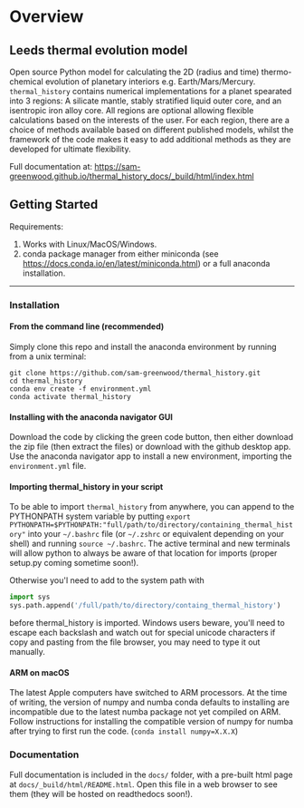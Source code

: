 # Overview

## Leeds thermal evolution model
Open source Python model for calculating the 2D (radius and time) thermo-chemical evolution of planetary interiors e.g. Earth/Mars/Mercury.
`thermal_history` contains numerical implementations for a planet spearated into 3 regions: A silicate mantle, stably stratified liquid outer core, and an isentropic iron alloy core.
All regions are optional allowing flexible calculations based on the interests of the user. For each region, there are a choice of methods available based on different
published models, whilst the framework of the code makes it easy to add additional methods as they are developed for ultimate flexibility.

Full documentation at: https://sam-greenwood.github.io/thermal_history_docs/_build/html/index.html

## Getting Started

Requirements:
1. Works with Linux/MacOS/Windows.
2. conda package manager from either miniconda (see https://docs.conda.io/en/latest/miniconda.html) or a full anaconda installation.
---
### Installation

#### From the command line (recommended)
Simply clone this repo and install the anaconda environment by running from a unix terminal:

```
git clone https://github.com/sam-greenwood/thermal_history.git
cd thermal_history
conda env create -f environment.yml
conda activate thermal_history
```

#### Installing with the anaconda navigator GUI
Download the code by clicking the green code button, then either download the zip file (then extract the files) or download with the github desktop app.
Use the anaconda navigator app to install a new environment, importing the `environment.yml` file.

#### Importing thermal_history in your script
To be able to import `thermal_history` from anywhere, you can append to the PYTHONPATH system variable by putting `export PYTHONPATH=$PYTHONPATH:"full/path/to/directory/containing_thermal_history"` into your `~/.bashrc` file (or `~/.zshrc` or equivalent depending on your shell) and running `source ~/.bashrc`. The active terminal and new terminals will allow python to always be aware of that location for imports (proper setup.py coming sometime soon!).

Otherwise you'l need to add to the system path with
```python
import sys
sys.path.append('/full/path/to/directory/containg_thermal_history')
```
before thermal_history is imported. Windows users beware, you'll need to escape each backslash and watch out for special unicode characters if copy and pasting from the file browser, you may need to type it out manually.

#### ARM on macOS
The latest Apple computers have switched to ARM processors. At the time of writing, the version of numpy and numba conda defaults to installing are incompatible due to the latest numba package not yet compiled on ARM. Follow instructions for installing the compatible version of numpy for numba after trying to first run the code. (`conda install numpy=X.X.X`)

### Documentation

Full documentation is included in the `docs/` folder, with a pre-built html page at `docs/_build/html/README.html`. Open this file in a web browser to see them (they will be hosted on readthedocs soon!).
